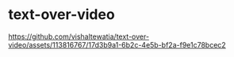 # text-over-video





https://github.com/vishaltewatia/text-over-video/assets/113816767/17d3b9a1-6b2c-4e5b-bf2a-f9e1c78bcec2

